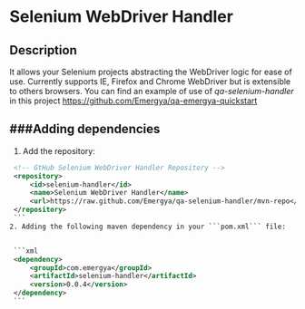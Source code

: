 # Selenium WebDriver Handler

Description
-----------

It allows your Selenium projects abstracting the WebDriver logic for ease of use. Currently supports IE, Firefox and Chrome WebDriver but is extensible to others browsers. You can find an example of use of _qa-selenium-handler_ in this project https://github.com/Emergya/qa-emergya-quickstart

###Adding dependencies
--
 1. Add the repository:

   ```xml
  	<!-- GtHub Selenium WebDriver Handler Repository -->
	<repository>
		<id>selenium-handler</id>
		<name>Selenium WebDriver Handler</name>
		<url>https://raw.github.com/Emergya/qa-selenium-handler/mvn-repo</url>
	</repository>
    ```
 2. Adding the following maven dependency in your ```pom.xml``` file:


    ```xml
	<dependency>
		<groupId>com.emergya</groupId>
		<artifactId>selenium-handler</artifactId>
		<version>0.0.4</version>
	</dependency>
    ```
